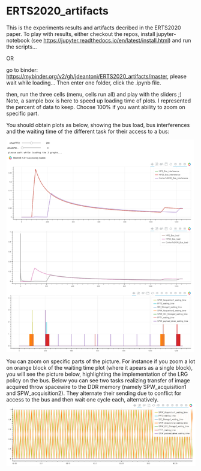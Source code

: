 # ERTS2020_artifacts
This is the experiments results and artifacts decribed in the ERTS2020 paper.
To play with results, either checkout the repos, install jupyter-notebook (see https://jupyter.readthedocs.io/en/latest/install.html) and run the scripts...

OR

go to binder: https://mybinder.org/v2/gh/jdeantoni/ERTS2020_artifacts/master, please wait while loading... Then
enter one folder, click the .ipynb file.

then, run the three cells (menu, cells run all) and play with the sliders ;) Note, a sample box is here to speed up loading time of plots. I represented the percent of data to keep. Choose 100% if you want ability to zoom on specific part.

You should obtain plots as below, showing the bus load, bus interferences and the waiting time of the different task for their access to a bus:

![results1](picts/noSafety_noPrio_200_0_small.png)

You can zoom on specific parts of the picture. For instance if you zoom a lot on orange block of the waiting time plot (where it apears as a single block), you will see the picture below, highlighting the implementation of the LRG policy on the bus. Below you can see two tasks realizing transfer of image acquired throw spacewire to the DDR memory (namely SPW_acquisition1 and SPW_acquisition2). They alternate their sending due to conflict for access to the bus and then wait one cycle each, alternatively. 
![zoomLRGpolicy](picts/zoomLRGpolicy.png)

